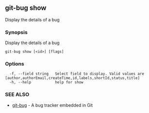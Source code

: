 ## git-bug show

Display the details of a bug

### Synopsis

Display the details of a bug

```
git-bug show [<id>] [flags]
```

### Options

```
  -f, --field string   Select field to display. Valid values are [author,authorEmail,createTime,id,labels,shortId,status,title]
  -h, --help           help for show
```

### SEE ALSO

* [git-bug](git-bug.md)	 - A bug tracker embedded in Git

